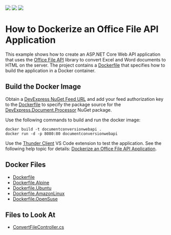 <!-- default badges list -->
![](https://img.shields.io/endpoint?url=https://codecentral.devexpress.com/api/v1/VersionRange/227394207/21.2.6%2B)
[![](https://img.shields.io/badge/Open_in_DevExpress_Support_Center-FF7200?style=flat-square&logo=DevExpress&logoColor=white)](https://supportcenter.devexpress.com/ticket/details/T848263)
[![](https://img.shields.io/badge/📖_How_to_use_DevExpress_Examples-e9f6fc?style=flat-square)](https://docs.devexpress.com/GeneralInformation/403183)
<!-- default badges end -->
# How to Dockerize an Office File API Application

This example shows how to create an ASP.NET Core Web API application that uses the [Office File API](https://www.devexpress.com/products/net/office-file-api/) library to convert Excel and Word documents to HTML on the server. The project contains a [Dockerfile](./CS/DocumentConversionWebApi/Dockerfile) that specifies how to build the application in a Docker container.

## Build the Docker Image

Obtain a [DevExpress NuGet Feed URL](https://docs.devexpress.com/GeneralInformation/116042/installation/install-devexpress-controls-using-nuget-packages/obtain-your-nuget-feed-credentials) and add your feed authorization key to the [Dockerfile](./CS/DocumentConversionWebApi/Dockerfile) to specify the package source for the [DevExpress.Document.Processor](https://nuget.devexpress.com/packages/DevExpress.Document.Processor/) NuGet package.

Use the following commands to build and run the docker image:

  ```
  docker build -t documentconversionwebapi .
  docker run -d -p 8080:80 documentconversionwebapi
  ```

Use the [Thunder Client](https://marketplace.visualstudio.com/items?itemName=rangav.vscode-thunder-client) VS Code extension to test the application. See the following help topic for details: [Dockerize an Office File API Application](https://docs.devexpress.com/OfficeFileAPI/401528/dotnet-core-support/dockerize-an-office-file-api-app).

## Docker Files

* [Dockerfile](./CS/DocumentConversionWebApi/Dockerfile)
* [Dockerfile.Alpine](./CS/DocumentConversionWebApi/Dockerfile.Alpine)
* [Dockerfile.Ubuntu](./CS/DocumentConversionWebApi/Dockerfile.Ubuntu)
* [Dockerfile.AmazonLinux](./CS/DocumentConversionWebApi/Dockerfile.AmazonLinux)
* [Dockerfile.OpenSuse](./CS/DocumentConversionWebApi/Dockerfile.OpenSuse)

## Files to Look At

* [ConvertFileController.cs](./CS/DocumentConversionWebApi/Controllers/ConvertFileController.cs)